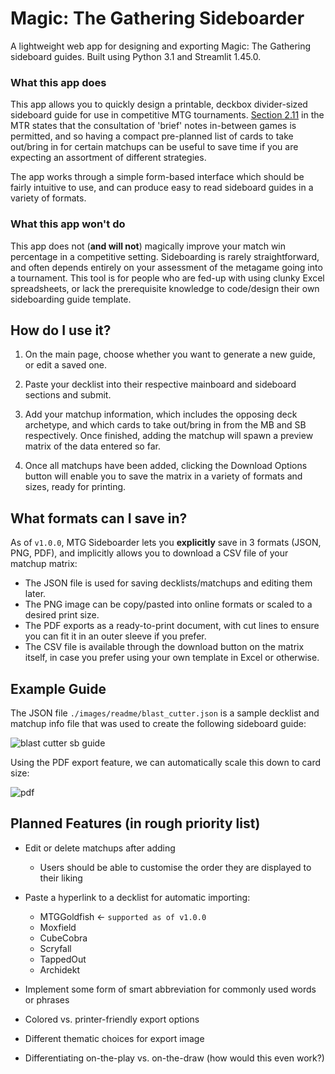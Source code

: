 # Magic: The Gathering Sideboarder
A lightweight web app for designing and exporting Magic: The Gathering sideboard guides.
Built using Python 3.1 and Streamlit 1.45.0.

### What this app does
This app allows you to quickly design a printable, deckbox divider-sized sideboard guide for use in competitive MTG tournaments. [Section 2.11](https://blogs.magicjudges.org/rules/mtr2-11/) in the MTR states that the consultation of 'brief' notes in-between games is permitted, and so having a compact pre-planned list of cards to take out/bring in for certain matchups can be useful to save time if you are expecting an assortment of different strategies. 

The app works through a simple form-based interface which should be fairly intuitive to use, and can produce easy to read sideboard guides in a variety of formats.

### What this app won't do
This app does not (**and will not**) magically improve your match win percentage in a competitive setting. Sideboarding is rarely straightforward, and often depends entirely on your assessment of the metagame going into a tournament. This tool is for people who are fed-up with using clunky Excel spreadsheets, or lack the prerequisite knowledge to code/design their own sideboarding guide template.

## How do I use it?
1. On the main page, choose whether you want to generate a new guide, or edit a saved one.

2. Paste your decklist into their respective mainboard and sideboard sections and submit.

3. Add your matchup information, which includes the opposing deck archetype, and which cards to take out/bring in from the MB and SB respectively. Once finished, adding the matchup will spawn a preview matrix of the data entered so far.

4. Once all matchups have been added, clicking the Download Options button will enable you to save the matrix in a variety of formats and sizes, ready for printing.

## What formats can I save in?
As of `v1.0.0`, MTG Sideboarder lets you **explicitly** save in 3 formats (JSON, PNG, PDF), and implicitly allows you to download a CSV file of your matchup matrix:
- The JSON file is used for saving decklists/matchups and editing them later. 
- The PNG image can be copy/pasted into online formats or scaled to a desired print size.
- The PDF exports as a ready-to-print document, with cut lines to ensure you can fit it in an outer sleeve if you prefer.
- The CSV file is available through the download button on the matrix itself, in case you prefer using your own template in Excel or otherwise.

## Example Guide
The JSON file `./images/readme/blast_cutter.json` is a sample decklist and matchup info file that was used to create the following sideboard guide:

![blast cutter sb guide](https://github.com/NBrichta/mtg-sideboarder/blob/release/v1.0.0/images/readme/sideboard_demo.png)

Using the PDF export feature, we can automatically scale this down to card size:

![pdf](https://github.com/NBrichta/mtg-sideboarder/blob/release/v1.0.0/images/readme/pdf_demo.png)

## Planned Features (in rough priority list)
- Edit or delete matchups after adding
    - Users should be able to customise the order they are displayed to their liking
- Paste a hyperlink to a decklist for automatic importing: 
    - MTGGoldfish <- `supported as of v1.0.0`
    - Moxfield
    - CubeCobra
    - Scryfall
    - TappedOut
    - Archidekt

- Implement some form of smart abbreviation for commonly used words or phrases 
- Colored vs. printer-friendly export options
- Different thematic choices for export image
- Differentiating on-the-play vs. on-the-draw (how would this even work?)